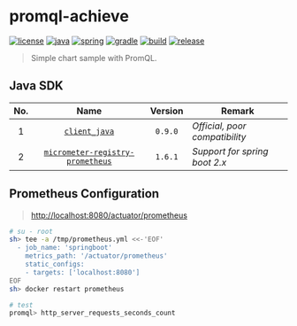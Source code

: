 # promql-achieve

[![license](https://img.shields.io/badge/license-MIT-green.svg?style=flat&logo=github)](https://www.mit-license.org)
[![java](https://img.shields.io/badge/java-1.8-brightgreen.svg?style=flat&logo=java)](https://www.oracle.com/java/technologies/javase-downloads.html)
[![spring](https://img.shields.io/badge/spring-2.3.2-brightgreen.svg?style=flat&logo=spring)](https://docs.spring.io/spring-boot/docs/2.3.x-SNAPSHOT/reference/htmlsingle)
[![gradle](https://img.shields.io/badge/gradle-6.7-brightgreen.svg?style=flat&logo=gradle)](https://docs.gradle.org/6.7/userguide/installation.html)
[![build](https://github.com/aaric/grpc-achieve/workflows/build/badge.svg)](https://github.com/aaric/promql-achieve/actions)
[![release](https://img.shields.io/badge/release-0.2.0-blue.svg)](https://github.com/aaric/promql-achieve/releases)

> Simple chart sample with PromQL.

## Java SDK

|No.|Name|Version|Remark|
|:-:|:--:|:-----:|------|
|1|[`client_java`](https://github.com/prometheus/client_java)|`0.9.0`|*Official, poor compatibility*|
|2|[`micrometer-registry-prometheus`](https://micrometer.io/docs/registry/prometheus)|`1.6.1`|*Support for spring boot 2.x*|

## Prometheus Configuration

> [http://localhost:8080/actuator/prometheus](http://localhost:8080/actuator/prometheus)

```bash
# su - root
sh> tee -a /tmp/prometheus.yml <<-'EOF'
  - job_name: 'springboot'
    metrics_path: '/actuator/prometheus'
    static_configs:
    - targets: ['localhost:8080']
EOF
sh> docker restart prometheus

# test
promql> http_server_requests_seconds_count
```
